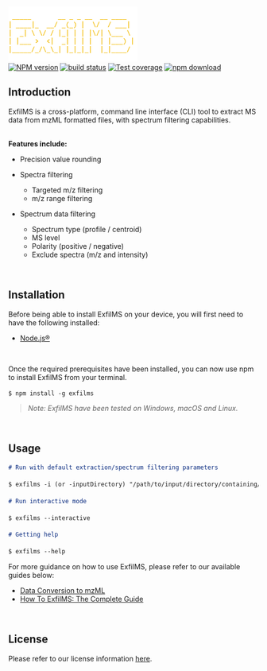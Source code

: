 ![ExfilMS](./img/logo.png)  
[![NPM version][npm-image]][npm-url]
[![build status][ci-image]][ci-url]
[![Test coverage][codecov-image]][codecov-url]
[![npm download][download-image]][download-url]

## Introduction

ExfilMS is a cross-platform, command line interface (CLI) tool to extract MS data from mzML formatted files, with spectrum filtering capabilities.  
<br>

**Features include:**

- Precision value rounding

- Spectra filtering

  - Targeted m/z filtering
  - m/z range filtering

- Spectrum data filtering

  - Spectrum type (profile / centroid)
  - MS level
  - Polarity (positive / negative)
  - Exclude spectra (m/z and intensity)

<br>

## Installation

Before being able to install ExfilMS on your device, you will first need to have the following installed:

- [Node.js®][nodejs-url]

<br>

Once the required prerequisites have been installed, you can now use npm to install ExfilMS from your terminal.

`$ npm install -g exfilms`

> _Note: ExfilMS have been tested on Windows, macOS and Linux._

<br>

## Usage

```md
# Run with default extraction/spectrum filtering parameters

$ exfilms -i (or -inputDirectory) "/path/to/input/directory/containing/mzML/data/files/"

# Run interactive mode

$ exfilms --interactive

# Getting help

$ exfilms --help
```

For more guidance on how to use ExfilMS, please refer to our available guides below:

- [Data Conversion to mzML](./doc/data-conversion-to-mzML.md)
- [How To ExfilMS: The Complete Guide](./doc/how-to-exfilms-the-complete-guide.md)

<br>

<!-- ## API Documentation
Please refer to our API documentation [here](https://vmalnathnambiar.github.io/exfilms/). -->

## License

Please refer to our license information [here](./LICENSE).

<!-- URLs used in the markdown document-->

[npm-image]: https://img.shields.io/npm/v/exfilms.svg
[npm-url]: https://www.npmjs.com/package/exfilms
[ci-image]: https://github.com/vmalnathnambiar/exfilms/workflows/Node.js%20CI/badge.svg?branch=main
[ci-url]: https://github.com/vmalnathnambiar/exfilms/actions?query=workflow%3A%22Node.js+CI%22
[codecov-image]: https://img.shields.io/codecov/c/github/vmalnathnambiar/exfilms.svg
[codecov-url]: https://codecov.io/gh/vmalnathnambiar/exfilms
[download-image]: https://img.shields.io/npm/dm/exfilms.svg
[download-url]: https://www.npmjs.com/package/exfilms
[nodejs-url]: https://nodejs.org/en/download/
